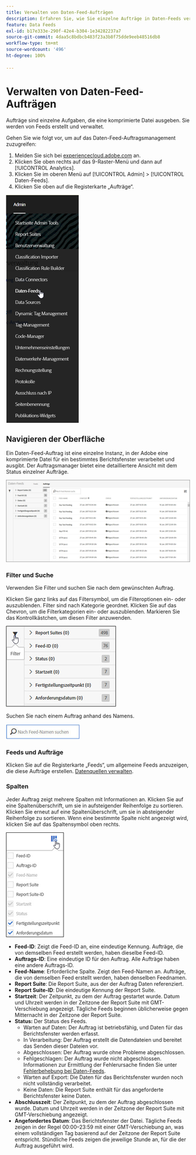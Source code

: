 ```yaml
---
title: Verwalten von Daten-Feed-Aufträgen
description: Erfahren Sie, wie Sie einzelne Aufträge in Daten-Feeds verwalten.
feature: Data Feeds
exl-id: b17e333e-290f-42e4-b304-1e34282237a7
source-git-commit: 4daa5c8bdbcb483f23a3b8f75dde9eeb48516db8
workflow-type: tm+mt
source-wordcount: '496'
ht-degree: 100%

---
```


# Verwalten von Daten-Feed-Aufträgen

Aufträge sind einzelne Aufgaben, die eine komprimierte Datei ausgeben. Sie werden von Feeds erstellt und verwaltet.

Gehen Sie wie folgt vor, um auf das Daten-Feed-Auftragsmanagement zuzugreifen:

1. Melden Sie sich bei [experiencecloud.adobe.com](https://experiencecloud.adobe.com) an.
2. Klicken Sie oben rechts auf das 9-Raster-Menü und dann auf [!UICONTROL Analytics].
3. Klicken Sie im oberen Menü auf [!UICONTROL Admin] > [!UICONTROL Daten-Feeds].
4. Klicken Sie oben auf die Registerkarte „Aufträge“.

![Daten-Feed-Menü](assets/AdminMenu.png)

## Navigieren der Oberfläche

Ein Daten-Feed-Auftrag ist eine einzelne Instanz, in der Adobe eine komprimierte Datei für ein bestimmtes Berichtsfenster verarbeitet und ausgibt. Der Auftragsmanager bietet eine detailliertere Ansicht mit dem Status einzelner Aufträge.

![Aufträge](assets/jobs.jpg)

### Filter und Suche

Verwenden Sie Filter und suchen Sie nach dem gewünschten Auftrag.

Klicken Sie ganz links auf das Filtersymbol, um die Filteroptionen ein- oder auszublenden. Filter sind nach Kategorie geordnet. Klicken Sie auf das Chevron, um die Filterkategorien ein- oder auszublenden. Markieren Sie das Kontrollkästchen, um diesen Filter anzuwenden.

![Filter](assets/jobs-filter.jpg)

Suchen Sie nach einem Auftrag anhand des Namens.

![Durchsuchen](assets/search.jpg)

### Feeds und Aufträge

Klicken Sie auf die Registerkarte „Feeds“, um allgemeine Feeds anzuzeigen, die diese Aufträge erstellen. [Datenquellen verwalten](df-manage-feeds.md).

### Spalten

Jeder Auftrag zeigt mehrere Spalten mit Informationen an. Klicken Sie auf eine Spaltenüberschrift, um sie in aufsteigender Reihenfolge zu sortieren. Klicken Sie erneut auf eine Spaltenüberschrift, um sie in absteigender Reihenfolge zu sortieren. Wenn eine bestimmte Spalte nicht angezeigt wird, klicken Sie auf das Spaltensymbol oben rechts.

![Spaltensymbol](assets/job-cols.jpg)

* **Feed-ID**: Zeigt die Feed-ID an, eine eindeutige Kennung. Aufträge, die von demselben Feed erstellt werden, haben dieselbe Feed-ID.
* **Auftrags-ID**: Eine eindeutige ID für den Auftrag. Alle Aufträge haben eine andere Auftrags-ID.
* **Feed-Name**: Erforderliche Spalte. Zeigt den Feed-Namen an. Aufträge, die von demselben Feed erstellt werden, haben denselben Feednamen.
* **Report Suite**: Die Report Suite, aus der der Auftrag Daten referenziert.
* **Report Suite-ID**: Die eindeutige Kennung der Report Suite.
* **Startzeit**: Der Zeitpunkt, zu dem der Auftrag gestartet wurde. Datum und Uhrzeit werden in der Zeitzone der Report Suite mit GMT-Verschiebung angezeigt. Tägliche Feeds beginnen üblicherweise gegen Mitternacht in der Zeitzone der Report Suite.
* **Status:** Der Status des Feeds.
   * Warten auf Daten: Der Auftrag ist betriebsfähig, und Daten für das Berichtsfenster werden erfasst.
   * In Verarbeitung: Der Auftrag erstellt die Datendateien und bereitet das Senden dieser Dateien vor.
   * Abgeschlossen: Der Auftrag wurde ohne Probleme abgeschlossen.
   * Fehlgeschlagen: Der Auftrag wurde nicht abgeschlossen. Informationen zur Ermittlung der Fehlerursache finden Sie unter [Fehlerbehebung bei Daten-Feeds](troubleshooting.md).
   * Warten auf Export: Die Daten für das Berichtsfenster wurden noch nicht vollständig verarbeitet.
   * Keine Daten: Die Report Suite enthält für das angeforderte Berichtsfenster keine Daten.
* **Abschlusszeit**: Der Zeitpunkt, zu dem der Auftrag abgeschlossen wurde. Datum und Uhrzeit werden in der Zeitzone der Report Suite mit GMT-Verschiebung angezeigt.
* **Angefordertes Datum**: Das Berichtsfenster der Datei. Tägliche Feeds zeigen in der Regel 00:00–23:59 mit einer GMT-Verschiebung an, was einem vollständigen Tag basierend auf der Zeitzone der Report Suite entspricht. Stündliche Feeds zeigen die jeweilige Stunde an, für die der Auftrag ausgeführt wird.
